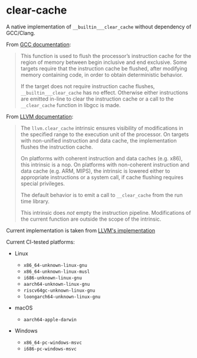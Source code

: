 # clear-cache

A native implementation of `__builtin___clear_cache` without dependency of GCC/Clang.

From [GCC documentation](https://gcc.gnu.org/onlinedocs/gcc/Other-Builtins.html#index-_005f_005fbuiltin_005f_005f_005fclear_005fcache):

> This function is used to flush the processor’s instruction cache for the region of memory between begin inclusive and end exclusive. Some targets require that the instruction cache be flushed, after modifying memory containing code, in order to obtain deterministic behavior.
>
> If the target does not require instruction cache flushes, `__builtin___clear_cache` has no effect. Otherwise either instructions are emitted in-line to clear the instruction cache or a call to the `__clear_cache` function in libgcc is made.

From [LLVM documentation](https://llvm.org/docs/LangRef.html#llvm-clear-cache-intrinsic):

> The `llvm.clear_cache` intrinsic ensures visibility of modifications in the specified range to the execution unit of the processor. On targets with non-unified instruction and data cache, the implementation flushes the instruction cache.
>
> On platforms with coherent instruction and data caches (e.g. x86), this intrinsic is a nop. On platforms with non-coherent instruction and data cache (e.g. ARM, MIPS), the intrinsic is lowered either to appropriate instructions or a system call, if cache flushing requires special privileges.
>
> The default behavior is to emit a call to `__clear_cache` from the run time library.
>
> This intrinsic does *not* empty the instruction pipeline. Modifications of the current function are outside the scope of the intrinsic.

Current implementation is taken from [LLVM's implementation](https://github.com/llvm/llvm-project/blob/main/compiler-rt/lib/builtins/clear_cache.c)

Current CI-tested platforms:

* Linux

    * `x86_64-unknown-linux-gnu`
    * `x86_64-unknown-linux-musl`
    * `i686-unknown-linux-gnu`
    * `aarch64-unknown-linux-gnu`
    * `riscv64gc-unknown-linux-gnu`
    * `loongarch64-unknown-linux-gnu`
* macOS

    * `aarch64-apple-darwin`
* Windows

    * `x86_64-pc-windows-msvc`
    * `i686-pc-windows-msvc`
